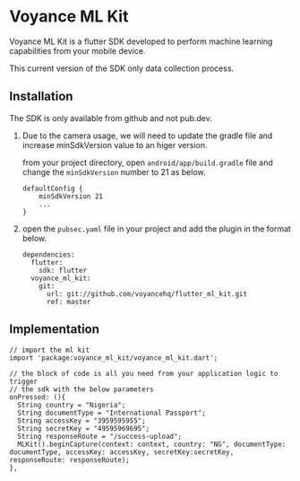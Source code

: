 # Voyance ML Kit

Voyance ML Kit is a flutter SDK developed to perform machine learning capabilities from your mobile device.

This current version of the SDK only data collection process.


## Installation
The SDK is only available from github and not pub.dev.

1. Due to the camera usage, we will need to update the gradle file and increase minSdkVersion value to an higer version.

    from your project directory, open `android/app/build.gradle` file and change the `minSdkVersion` number to 21 as below.

    ```
    defaultConfig {
        minSdkVersion 21
        ...
    }
    ```

2. open the `pubsec.yaml` file in your project and add the plugin in the format below.
    ```
    dependencies:
      flutter:
        sdk: flutter
      voyance_ml_kit:
        git:
          url: git://github.com/voyancehq/flutter_ml_kit.git
          ref: master
    ```

## Implementation
```
// import the ml kit
import 'package:voyance_ml_kit/voyance_ml_kit.dart';

// the block of code is all you need from your application logic to trigger
// the sdk with the below parameters
onPressed: (){
  String country = "Nigeria";
  String documentType = "International Passport";
  String accessKey = "3959595955";
  String secretKey = "49595969695";
  String responseRoute = "/success-upload";
  MLKit().beginCapture(context: context, country: "NG", documentType: documentType, accessKey: accessKey, secretKey:secretKey, responseRoute: responseRoute);
},

```
